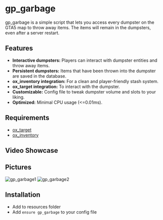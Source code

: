# gp_garbage
gp_garbage is a simple script that lets you access every dumpster on the GTA5 map to throw away items. The items will remain in the dumpsters, even after a server restart.

## Features
- **Interactive dumpsters:** Players can interact with dumpster entities and throw away items.
- **Persistent dumpsters:** Items that have been thrown into the dumpster are saved in the database.
- **ox_inventory integration:** For a clean and player-friendly stash system.
- **ox_target integration:** To interact with the dumpster.
- **Customizable:** Config file to tweak dumpster volume and slots to your liking.
- **Optimized:** Minimal CPU usage (<=0.01ms).

## Requirements
- [ox_target](https://github.com/overextended/ox_target)
- [ox_inventory](https://github.com/overextended/ox_inventory)

## Video Showcase


## Pictures
![gp_garbage1](https://github.com/user-attachments/assets/b58e3de9-a0c9-400c-ae4d-83197592ef0c)
![gp_garbage2](https://github.com/user-attachments/assets/1772792b-efb1-4e56-a52f-d6df56a1377b)


## Installation
- Add to resources folder
- Add `ensure gp_garbage` to your config file
